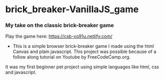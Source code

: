 # brick_breaker-VanillaJS_game

<h3>My take on the classic brick-breaker game</h3>


Play the game here: https://csb-vo91u.netlify.com/

- This is a simple browser brick-breaker game I made using the html Canvas and plain javascript. This project was possible because of a follow along tutorial on Youtube by FreeCodeCamp.org.

It was my first beginner pet project using simple languages like html, css and javascript. 

